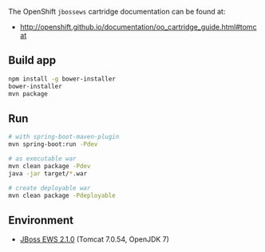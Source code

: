 The OpenShift `jbossews` cartridge documentation can be found at:

- http://openshift.github.io/documentation/oo_cartridge_guide.html#tomcat

## Build app

```bash
npm install -g bower-installer
bower-installer
mvn package
```

## Run

```bash
# with spring-boot-maven-plugin
mvn spring-boot:run -Pdev

# as executable war
mvn clean package -Pdev
java -jar target/*.war

# create deployable war
mvn clean package -Pdeployable
```

## Environment

- [JBoss EWS 2.1.0](https://access.redhat.com/articles/111723) (Tomcat 7.0.54, OpenJDK 7)
